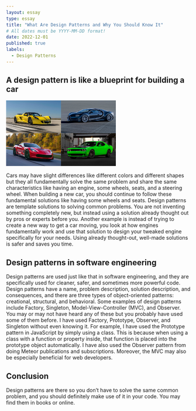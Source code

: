 ```yaml
---
layout: essay
type: essay
title: "What Are Design Patterns and Why You Should Know It"
# All dates must be YYYY-MM-DD format!
date: 2022-12-01
published: true
labels:
  - Design Patterns
---
```


## A design pattern is like a blueprint for building a car

<img width="300px" 
     class="rounded pe-4" 
     src="../img/design-patterns/cars.jpg" >
     
Cars may have slight differences like different colors and different shapes but they all fundamentally solve the same problem and share the same characteristics like having an engine, some wheels, seats, and a steering wheel. When building a new car, you should continue to follow these fundamental solutions like having some wheels and seats. Design patterns are template solutions to solving common problems. You are not inventing something completely new, but instead using a solution already thought out by pros or experts before you. Another example is instead of trying to create a new way to get a car moving, you look at how engines fundamentally work and use that solution to design your tweaked engine specifically for your needs. Using already thought-out, well-made solutions is safer and saves you time.

## Design patterns in software engineering
Design patterns are used just like that in software engineering, and they are specifically used for cleaner, safer, and sometimes more powerful code. Design patterns have a name, problem description, solution description, and consequences, and there are three types of object-oriented patterns: creational, structural, and behavioral. Some examples of design patterns include Factory, Singleton, Model-View-Controller (MVC), and Observer. You may or may not have heard any of these but you probably have used some of them before. I have used Factory, Prototype, Observer, and Singleton without even knowing it. For example, I have used the Prototype pattern in JavaScript by simply using a class. This is because when using a class with a function or property inside, that function is placed into the prototype object automatically. I have also used the Observer pattern from doing Meteor publications and subscriptions. Moreover, the MVC may also be especially beneficial for web developers.

## Conclusion
Design patterns are there so you don’t have to solve the same common problem, and you should definitely make use of it in your code. You may find them in books or online.

